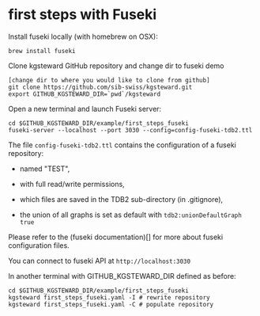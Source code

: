 # first steps with Fuseki

Install fuseki locally (with homebrew on OSX):

```{sh}
brew install fuseki
```

Clone kgsteward GitHub repository and change dir to fuseki demo 

```
[change dir to where you would like to clone from github]
git clone https://github.com/sib-swiss/kgsteward.git
export GITHUB_KGSTEWARD_DIR=`pwd`/kgsteward
```

Open a new terminal and launch Fuseki server:

```
cd $GITHUB_KGSTEWARD_DIR/example/first_steps_fuseki
fuseki-server --localhost --port 3030 --config=config-fuseki-tdb2.ttl
```

The file `config-fuseki-tdb2.ttl` contains the configuration of a fuseki repository:

* named "TEST",

* with full read/write permissions,

* which files are saved in the TDB2 sub-directory (in .gitignore),

* the union of all graphs is set as default with `tdb2:unionDefaultGraph true`

Please refer to the (fuseki documentation)[] for more about fuseki configuration files.

You can connect to fuseki API at `http://localhost:3030`

In another terminal with GITHUB_KGSTEWARD_DIR defined as before:

```
cd $GITHUB_KGSTEWARD_DIR/example/first_steps_fuseki
kgsteward first_steps_fuseki.yaml -I # rewrite repository
kgsteward first_steps_fuseki.yaml -C # populate repository

```








